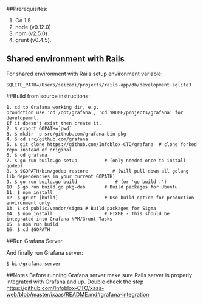 ##Prerequisites:
1. Go 1.5
2. node (v0.12.0)
3. npm (v2.5.0)
4. grunt (v0.4.5).

## Shared environment with Rails
For shared environment with Rails setup environment variable:
```
SQLITE_PATH=/Users/seizadi/projects/rails-app/db/development.sqlite3
```

##Build from source instructions:

```
1. cd to Grafana working dir, e.g. 
proudction use 'cd /opt/grafana', 'cd $HOME/projects/grafana' for developemnt.
If it doesn't exist then create it.
2. $ export GOPATH=`pwd`
3. $ mkdir -p src/github.com/grafana bin pkg
4. $ cd src/github.com/grafana
5. $ git clone https://github.com/Infoblox-CTO/grafana  # clone forked repo instead of original
6. $ cd grafana
7. $ go run build.go setup          # (only needed once to install godep)
8. $ $GOPATH/bin/godep restore         # (will pull down all golang lib dependencies in your current GOPATH)
9. $ go run build.go build              # (or 'go build .')
10. $ go run build.go pkg-deb       # Build packages for Ubuntu
11. $ npm install
12. $ grunt [build]                 # Use build option for production environment only
13. $ cd public/vendor/sigma # Build packages for Sigma
14. $ npm install                   # FIXME - This should be integrated into Grafana NPM/Grunt Tasks
15. $ npm run build
16. $ cd $GOPATH
```

##Run Grafana Server

And finally run Grafana server:
```
$ bin/grafana-server
```

##Notes
Before running Grafana server make sure Rails server is properly integrated with Grafana and up. Double check the step https://github.com/Infoblox-CTO/xaas-web/blob/master/ixaas/README.md#grafana-integration 
